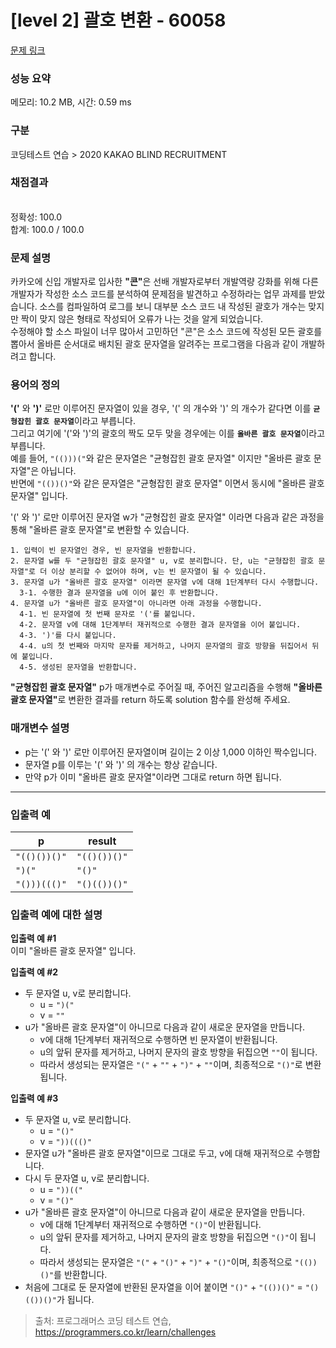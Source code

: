 # [level 2] 괄호 변환 - 60058 

[문제 링크](https://programmers.co.kr/learn/courses/30/lessons/60058) 

### 성능 요약

메모리: 10.2 MB, 시간: 0.59 ms

### 구분

코딩테스트 연습 > 2020 KAKAO BLIND RECRUITMENT

### 채점결과

<br/>정확성: 100.0<br/>합계: 100.0 / 100.0

### 문제 설명

<p>카카오에 신입 개발자로 입사한 <strong>"콘"</strong>은 선배 개발자로부터 개발역량 강화를 위해 다른 개발자가 작성한 소스 코드를 분석하여 문제점을 발견하고 수정하라는 업무 과제를 받았습니다. 소스를 컴파일하여 로그를 보니 대부분 소스 코드 내 작성된 괄호가 개수는 맞지만 짝이 맞지 않은 형태로 작성되어 오류가 나는 것을 알게 되었습니다.<br>
수정해야 할 소스 파일이 너무 많아서 고민하던 "콘"은 소스 코드에 작성된 모든 괄호를 뽑아서 올바른 순서대로 배치된 괄호 문자열을 알려주는 프로그램을 다음과 같이 개발하려고 합니다.</p>

<h3>용어의 정의</h3>

<p><strong>'('</strong> 와 <strong>')'</strong> 로만 이루어진 문자열이 있을 경우, '(' 의 개수와 ')' 의 개수가 같다면 이를 <strong><code>균형잡힌 괄호 문자열</code></strong>이라고 부릅니다.<br>
그리고 여기에 '('와 ')'의 괄호의 짝도 모두 맞을 경우에는 이를 <strong><code>올바른 괄호 문자열</code></strong>이라고 부릅니다.<br>
예를 들어, <code>"(()))("</code>와 같은 문자열은 "균형잡힌 괄호 문자열" 이지만 "올바른 괄호 문자열"은 아닙니다.<br>
반면에 <code>"(())()"</code>와 같은 문자열은 "균형잡힌 괄호 문자열" 이면서 동시에 "올바른 괄호 문자열" 입니다.</p>

<p>'(' 와 ')' 로만 이루어진 문자열 w가 "균형잡힌 괄호 문자열" 이라면 다음과 같은 과정을 통해 "올바른 괄호 문자열"로 변환할 수 있습니다.</p>
<div class="highlight"><pre class="codehilite"><code>1. 입력이 빈 문자열인 경우, 빈 문자열을 반환합니다. 
2. 문자열 w를 두 "균형잡힌 괄호 문자열" u, v로 분리합니다. 단, u는 "균형잡힌 괄호 문자열"로 더 이상 분리할 수 없어야 하며, v는 빈 문자열이 될 수 있습니다. 
3. 문자열 u가 "올바른 괄호 문자열" 이라면 문자열 v에 대해 1단계부터 다시 수행합니다. 
  3-1. 수행한 결과 문자열을 u에 이어 붙인 후 반환합니다. 
4. 문자열 u가 "올바른 괄호 문자열"이 아니라면 아래 과정을 수행합니다. 
  4-1. 빈 문자열에 첫 번째 문자로 '('를 붙입니다. 
  4-2. 문자열 v에 대해 1단계부터 재귀적으로 수행한 결과 문자열을 이어 붙입니다. 
  4-3. ')'를 다시 붙입니다. 
  4-4. u의 첫 번째와 마지막 문자를 제거하고, 나머지 문자열의 괄호 방향을 뒤집어서 뒤에 붙입니다. 
  4-5. 생성된 문자열을 반환합니다.
</code></pre></div>
<p><strong>"균형잡힌 괄호 문자열"</strong> p가 매개변수로 주어질 때, 주어진 알고리즘을 수행해 <strong>"올바른 괄호 문자열"</strong>로 변환한 결과를 return 하도록 solution 함수를 완성해 주세요.</p>

<h3>매개변수 설명</h3>

<ul>
<li>p는 '(' 와 ')' 로만 이루어진 문자열이며 길이는 2 이상 1,000 이하인 짝수입니다.</li>
<li>문자열 p를 이루는 '(' 와 ')' 의 개수는 항상 같습니다.</li>
<li>만약 p가 이미 "올바른 괄호 문자열"이라면 그대로 return 하면 됩니다.</li>
</ul>

<hr>

<h3>입출력 예</h3>
<table class="table">
        <thead><tr>
<th>p</th>
<th>result</th>
</tr>
</thead>
        <tbody><tr>
<td><code>"(()())()"</code></td>
<td><code>"(()())()"</code></td>
</tr>
<tr>
<td><code>")("</code></td>
<td><code>"()"</code></td>
</tr>
<tr>
<td><code>"()))((()"</code></td>
<td><code>"()(())()"</code></td>
</tr>
</tbody>
      </table>
<h3>입출력 예에 대한 설명</h3>

<p><strong>입출력 예 #1</strong><br>
이미 "올바른 괄호 문자열" 입니다.</p>

<p><strong>입출력 예 #2</strong></p>

<ul>
<li>두 문자열 u, v로 분리합니다.

<ul>
<li>u = <code>")("</code></li>
<li>v = <code>""</code></li>
</ul></li>
<li>u가 "올바른 괄호 문자열"이 아니므로 다음과 같이 새로운 문자열을 만듭니다.

<ul>
<li>v에 대해 1단계부터 재귀적으로 수행하면 빈 문자열이 반환됩니다.</li>
<li>u의 앞뒤 문자를 제거하고, 나머지 문자의 괄호 방향을 뒤집으면 <code>""</code>이 됩니다.</li>
<li>따라서 생성되는 문자열은 <code>"("</code> + <code>""</code> + <code>")"</code> + <code>""</code>이며, 최종적으로 <code>"()"</code>로 변환됩니다.</li>
</ul></li>
</ul>

<p><strong>입출력 예 #3</strong></p>

<ul>
<li>두 문자열 u, v로 분리합니다.

<ul>
<li>u =  <code>"()"</code></li>
<li>v =  <code>"))((()"</code></li>
</ul></li>
<li>문자열 u가 "올바른 괄호 문자열"이므로 그대로 두고, v에 대해 재귀적으로 수행합니다.</li>
<li>다시 두 문자열 u, v로 분리합니다.

<ul>
<li>u = <code>"))(("</code></li>
<li>v = <code>"()"</code></li>
</ul></li>
<li>u가 "올바른 괄호 문자열"이 아니므로 다음과 같이 새로운 문자열을 만듭니다.

<ul>
<li>v에 대해 1단계부터 재귀적으로 수행하면 <code>"()"</code>이 반환됩니다.</li>
<li>u의 앞뒤 문자를 제거하고, 나머지 문자의 괄호 방향을 뒤집으면 <code>"()"</code>이 됩니다.</li>
<li>따라서 생성되는 문자열은 <code>"("</code> + <code>"()"</code> + <code>")"</code> + <code>"()"</code>이며, 최종적으로 <code>"(())()"</code>를 반환합니다.</li>
</ul></li>
<li>처음에 그대로 둔 문자열에 반환된 문자열을 이어 붙이면 <code>"()"</code> + <code>"(())()"</code> = <code>"()(())()"</code>가 됩니다.</li>
</ul>


> 출처: 프로그래머스 코딩 테스트 연습, https://programmers.co.kr/learn/challenges